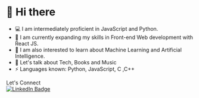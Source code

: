 # 👋 Hi there
* 💻 I am intermediately proficient in JavaScript and Python.
* 🌱 I am currently expanding my skills in Front-end Web development with React JS.
* 🤖 I am also interested to learn about Machine Learning and Artificial Intelligence.
* 💬 Let's talk about Tech, Books and Music
* ⚡ Languages known: Python, JavaScript, C ,C++

Let's Connect</br>
<a href="https://www.linkedin.com/in/athithya-thiagarajan-9a9654225/">
    <img src="https://img.shields.io/badge/LinkedIn-blue?style=for-the-badge&logo=linkedin&logoColor=white" alt="LinkedIn Badge"/>
  </a>
